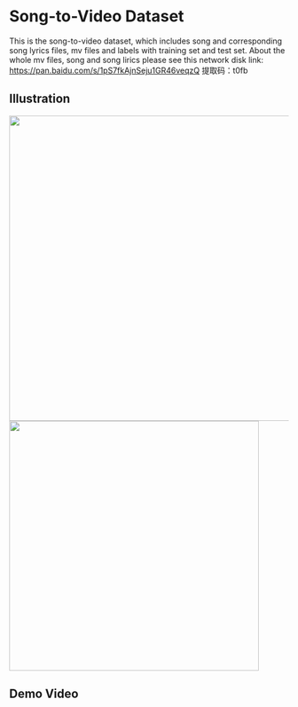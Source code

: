 # Song-to-Video Dataset
This is the song-to-video dataset, which includes song and corresponding song lyrics files, mv files and labels with training set and test set. About the whole mv files, song and song lirics please see this network disk link: https://pan.baidu.com/s/1pS7fkAjnSeju1GR46veqzQ  提取码：t0fb

## Illustration
<img src="https://user-images.githubusercontent.com/102368468/160239206-18d7565a-9d27-48c6-be32-158f571ae716.png" width="550"/><img src="https://user-images.githubusercontent.com/102368468/160239473-9e5e39b1-4878-4f38-8978-785a0400f055.png" width="450"/>

## Demo Video
